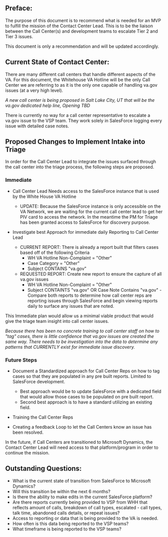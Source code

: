 ## Preface:

The purpose of this document is to recommend what is needed for an MVP to fulfill the mission of the Contact Center Lead.  This is to be the liaison between the Call Center(s) and development teams to escalate Tier 2 and Tier 3 issues.

This document is only a recommendation and will be updated accordingly.


## Current State of Contact Center:

There are many different call centers that handle different aspects of the VA.  For this document, the Whitehouse VA Hotline will be the only Call Center we are referring to as it is the only one capable of handling va.gov issues (at a very high level).

*A new call center is being proposed in Salt Lake City, UT that will be the va.gov dedicated help line, Opening TBD*

There is currently no way for a call center representative to escalate a va.gov issue to the VSP team.  They work solely in SalesForce logging every issue with detailed case notes.
 

## Proposed Changes to Implement Intake into Triage

In order for the Call Center Lead to integrate the issues surfaced through the call center into the triage process, the following steps are proposed.


### Immediate
- Call Center Lead Needs access to the SalesForce instance that is used by the White House VA Hotline
  - UPDATE: Because the SalesForce instance is only accessible on the VA Network, we are waiting for the current call center lead to get her PIV card to access the network.  In the meantime the PM for Triage has been granted access to SalesForce for discovery purpose.
  
  
- Investigate best Approach for immediate daily Reporting to Call Center Lead
  - CURRENT REPORT: There is already a report built that filters cases based off of the following Criteria
    - WH VA Hotline Non-Complaint = "Other"
    - Case Category = "Other"
    - Subject CONTAINS "va.gov"
  - REQUESTED REPORT: Create new report to ensure the capture of all va.gov issues
    - WH VA Hotline Non-Complaint = "Other"
    - Subject CONTAINTS "va.gov" OR Case Note Contains "va.gov"
  -Compare both reports to determine how call center reps are reporting issues through SalesForce and begin viewing reports daily to surface any issues that are noted.
  
This Immediate plan would allow us a minimal viable product that would give the triage team insight into call center issues.
  
  *Because there has been no concrete training to call center staff on how to "tag" cases, there is little confidence that va.gov issues are created the same way.  There needs to be investigation into the data to determine any patterns that CURRENTLY exist for immediate issue discovery.*
  
  
  ### Future Steps
- Document a Standardized approach for Call Center Reps on how to tag cases so that they are populated in any pre built reports.  Limited to SalesForce development.
  - Best approach would be to update SalesForce with a dedicated field that would allow those cases to be populated on pre built report.
  - Second best approach is to have a standard utilizing an existing field.
  
  
- Training the Call Center Reps

- Creating a feedback Loop to let the Call Centers know an issue has been resolved.
 

In the future, if Call Centers are transitioned to Microsoft Dynamics, the Contact Center Lead will need access to that platform/program in order to continue the mission.


## Outstanding Questions:

- What is the current state of transition from SalesForce to Microsoft Dynamics?
- Will this transition be within the next 6 months?
- Is there the ability to make edits in the current SalesForce platform?
- Are there reports currently being provided to VSP from WHH that reflects amount of calls, breakdown of call types, escalated - call types, talk time, abandoned calls details, or repeat issues? 
- Access to reporting or data that is being provided to the VA is needed.
- How often is this data being reported to the VSP teams?
- What timeframe is being reported to the VSP teams?
